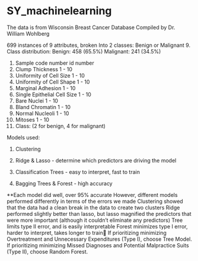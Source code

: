 # SY_machinelearning

The data is from Wisconsin Breast Cancer Database
Compiled by Dr. William Wohlberg

699 instances of 9 attributes, broken Into 2 classes: Benign or Malignant
9. Class distribution:
Benign: 458 (65.5%)
Malignant: 241 (34.5%)

1. Sample code number		id number
2. Clump Thickness			1 - 10
3. Uniformity of Cell Size		1 - 10
4. Uniformity of Cell Shape		1 - 10
5. Marginal Adhesion			1 - 10
6. Single Epithelial Cell Size		1 - 10
7. Bare Nuclei				1 - 10
8. Bland Chromatin			1 - 10
9. Normal Nucleoli			1 - 10
10. Mitoses				1 - 10
11. Class:				(2 for benign, 4 for malignant)

Models used:
1. Clustering

2. Ridge & Lasso - determine which predictors are driving the model

3. Classification Trees - easy to interpret, fast to train

4. Bagging Trees & Forest - high accuracy


**Each model did well, over 95% accurate
However, different models performed differently in terms of the errors we made
Clustering showed that the data had a clean break in the data to create two clusters
Ridge performed slightly better than lasso, but lasso magnified the predictors that were more important (although it couldn’t eliminate any predictors)
Tree limits type II error, and is easily interpretable
Forest minimizes type I error, harder to interpret, takes longer to train
If prioritizing minimizing Overtreatment and Unnecessary Expenditures (Type I), choose Tree Model.
If prioritizing minimizing Missed Diagnoses and Potential Malpractice Suits (Type II), choose Random Forest.

